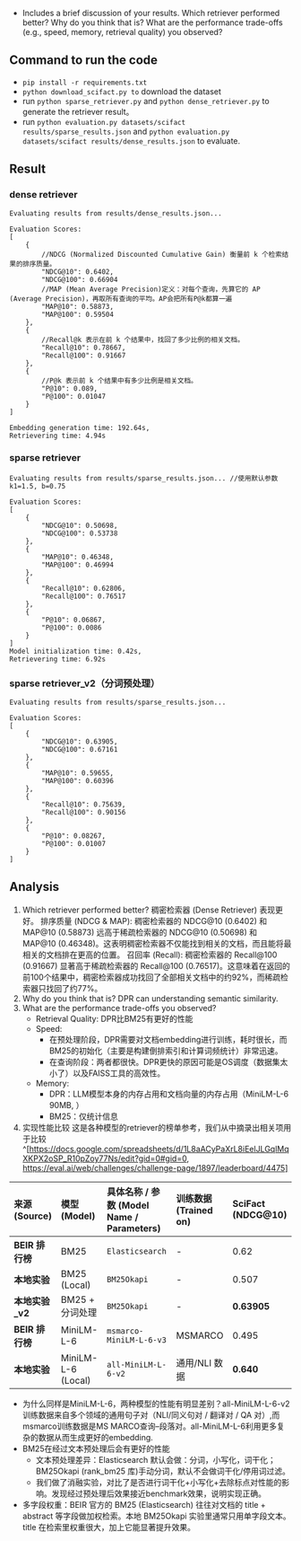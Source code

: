 * Includes a brief discussion of your results. Which retriever performed better? Why do you think that is? What are the performance trade-offs (e.g., speed, memory, retrieval quality) you observed?

## Command to run the code
- `pip install -r requirements.txt`
- `python download_scifact.py to` download the dataset
- run `python sparse_retriever.py` and `python dense_retriever.py` to generate the retriever result。
- run `python evaluation.py datasets/scifact results/sparse_results.json` and `python evaluation.py datasets/scifact results/dense_results.json` to evaluate.

## Result
### dense retriever
```
Evaluating results from results/dense_results.json...

Evaluation Scores:
[
    {
        //NDCG (Normalized Discounted Cumulative Gain) 衡量前 k 个检索结果的排序质量。
        "NDCG@10": 0.6402,
        "NDCG@100": 0.66904
        //MAP (Mean Average Precision)定义：对每个查询，先算它的 AP (Average Precision)，再取所有查询的平均。AP会把所有P@k都算一遍
        "MAP@10": 0.58873,
        "MAP@100": 0.59504
    },
    {
        //Recall@k 表示在前 k 个结果中，找回了多少比例的相关文档。
        "Recall@10": 0.78667,
        "Recall@100": 0.91667
    },
    {
        //P@k 表示前 k 个结果中有多少比例是相关文档。
        "P@10": 0.089,
        "P@100": 0.01047
    }
]

Embedding generation time: 192.64s,
Retrievering time: 4.94s
```
### sparse retriever
```
Evaluating results from results/sparse_results.json... //使用默认参数k1=1.5, b=0.75

Evaluation Scores:
[
    {
        "NDCG@10": 0.50698,
        "NDCG@100": 0.53738
    },
    {
        "MAP@10": 0.46348,
        "MAP@100": 0.46994
    },
    {
        "Recall@10": 0.62806,
        "Recall@100": 0.76517
    },
    {
        "P@10": 0.06867,
        "P@100": 0.0086
    }
]
Model initialization time: 0.42s,
Retrievering time: 6.92s
```
### sparse retriever_v2（分词预处理）
```
Evaluating results from results/sparse_results.json...

Evaluation Scores:
[
    {
        "NDCG@10": 0.63905,
        "NDCG@100": 0.67161
    },
    {
        "MAP@10": 0.59655,
        "MAP@100": 0.60396
    },
    {
        "Recall@10": 0.75639,
        "Recall@100": 0.90156
    },
    {
        "P@10": 0.08267,
        "P@100": 0.01007
    }
]
```
## Analysis
1. Which retriever performed better?
   稠密检索器 (Dense Retriever) 表现更好。
   排序质量 (NDCG & MAP): 稠密检索器的 NDCG@10 (0.6402) 和 MAP@10 (0.58873) 远高于稀疏检索器的 NDCG@10 (0.50698) 和 MAP@10 (0.46348)。这表明稠密检索器不仅能找到相关的文档，而且能将最相关的文档排在更高的位置。
   召回率 (Recall): 稠密检索器的 Recall@100 (0.91667) 显著高于稀疏检索器的 Recall@100 (0.76517)。这意味着在返回的前100个结果中，稠密检索器成功找回了全部相关文档中的约92%，而稀疏检索器只找回了约77%。
2. Why do you think that is?
    DPR can understanding semantic similarity.
3. What are the performance trade-offs you observed?
   * Retrieval Quality: DPR比BM25有更好的性能
   * Speed:
     * 在预处理阶段，DPR需要对文档embedding进行训练，耗时很长，而BM25的初始化（主要是构建倒排索引和计算词频统计）非常迅速。
     * 在查询阶段：两者都很快。DPR更快的原因可能是OS调度（数据集太小了）以及FAISS工具的高效性。
   * Memory:
     * DPR：LLM模型本身的内存占用和文档向量的内存占用（MiniLM-L-6 90MB, ）
     * BM25：仅统计信息
4. 实现性能比较
这是各种模型的retriever的榜单参考，我们从中摘录出相关项用于比较^[https://docs.google.com/spreadsheets/d/1L8aACyPaXrL8iEelJLGqlMqXKPX2oSP_R10pZoy77Ns/edit?gid=0#gid=0, https://eval.ai/web/challenges/challenge-page/1897/leaderboard/4475]



| 来源 (Source) | 模型 (Model) | 具体名称 / 参数 (Model Name / Parameters) | 训练数据 (Trained on) | SciFact (NDCG@10) |
| :--- | :--- | :--- | :--- | :--- |
| **BEIR 排行榜** | BM25 | `Elasticsearch` | - | 0.62 |
| **本地实验** | BM25 (Local) | `BM25Okapi` | - | 0.507 |
| **本地实验_v2** | BM25 + 分词处理 | `BM25Okapi` | - | **0.63905** |
| **BEIR 排行榜** | MiniLM-L-6 | `msmarco-MiniLM-L-6-v3` | MSMARCO | 0.495 |
| **本地实验** | MiniLM-L-6 (Local) | `all-MiniLM-L-6-v2` | 通用/NLI 数据 | **0.640** |

- 为什么同样是MiniLM-L-6，两种模型的性能有明显差别？all-MiniLM-L-6-v2训练数据来自多个领域的通用句子对（NLI/同义句对 / 翻译对 / QA 对）,而msmarco训练数据是MS MARCO查询–段落对。all-MiniLM-L-6利用更多复杂的数据从而生成更好的embedding.
- BM25在经过文本预处理后会有更好的性能
  - 文本预处理差异：Elasticsearch 默认会做：分词，小写化，词干化；BM25Okapi (rank_bm25 库)手动分词，默认不会做词干化/停用词过滤。
  - 我们做了消融实验，对比了是否进行词干化+小写化+去除标点对性能的影响。发现经过预处理后效果接近benchmark效果，说明实现正确。
- 多字段权重：BEIR 官方的 BM25 (Elasticsearch) 往往对文档的 title + abstract 等字段做加权检索。本地 BM25Okapi 实验里通常只用单字段文本。title 在检索里权重很大，加上它能显著提升效果。
